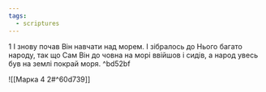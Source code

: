 ```yaml
---
tags:
  - scriptures
---
```




1 І знову почав Він навчати над морем. І зібралось до Нього багато народу, так що Сам Він до човна на морі ввійшов і сидів, а народ увесь був на землі покрай моря. ^bd52bf

![[Марка 4 2#^60d739]]